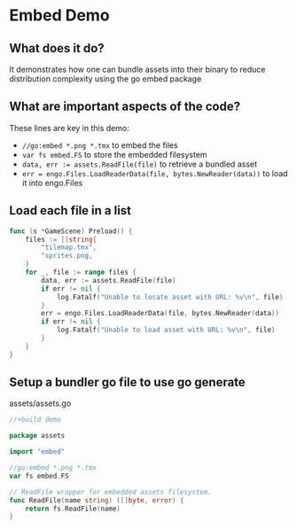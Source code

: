 # Embed Demo

## What does it do?

It demonstrates how one can bundle assets into their binary to reduce distribution complexity using the go embed package

## What are important aspects of the code?

These lines are key in this demo:

- `//go:embed *.png *.tmx` to embed the files
- `var fs embed.FS` to store the embedded filesystem
- `data, err := assets.ReadFile(file)` to retrieve a bundled asset
- `err = engo.Files.LoadReaderData(file, bytes.NewReader(data))` to load it into engo.Files

## Load each file in a list

```go
func (s *GameScene) Preload() {
	files := []string{
		"tilemap.tmx",
		"sprites.png,
	}
	for _, file := range files {
		data, err := assets.ReadFile(file)
		if err != nil {
			log.Fatalf("Unable to locate asset with URL: %v\n", file)
		}
		err = engo.Files.LoadReaderData(file, bytes.NewReader(data))
		if err != nil {
			log.Fatalf("Unable to load asset with URL: %v\n", file)
		}
	}
}
```

## Setup a bundler go file to use go generate

assets/assets.go

```go
//+build demo

package assets

import "embed"

//go:embed *.png *.tmx
var fs embed.FS

// ReadFile wrapper for embedded assets filesystem.
func ReadFile(name string) ([]byte, error) {
	return fs.ReadFile(name)
}
```
